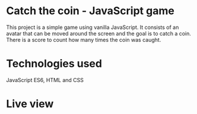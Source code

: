# Catch the coin - JavaScript game

This project is a simple game using vanilla JavaScript.
It consists of an avatar that can be moved around the screen and the goal is to catch a coin.
There is a score to count how many times the coin was caught.

# Technologies used

JavaScript ES6, HTML and CSS

# Live view

